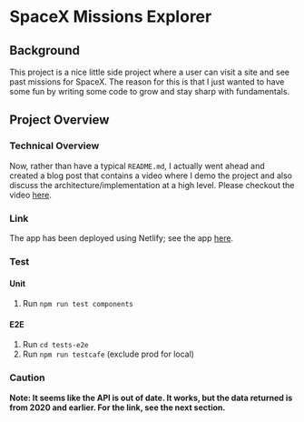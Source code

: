# SpaceX Missions Explorer

## Background

This project is a nice little side project where a user can visit a site and see past missions for SpaceX.  The reason for this is that I just wanted to have some fun by writing some code to grow and stay sharp with fundamentals.

## Project Overview

### Technical Overview

Now, rather than have a typical `README.md`, I actually went ahead and created a blog post that contains a video where I demo the project and also discuss the architecture/implementation at a high level.  Please checkout the video [here](https://bryg217.github.io/bryans-blog/posts/5-next-js-app-architecture/).

### Link

The app has been deployed using Netlify; see the app [here](https://zen-lumiere-da734a.netlify.app/).

### Test

#### Unit

1. Run `npm run test components`

#### E2E

1. Run `cd tests-e2e`
2. Run `npm run testcafe` (exclude prod for local) 

### Caution

**Note: It seems like the API is out of date.  It works, but the data returned is from 2020 and earlier.  For the link, see the next section.**